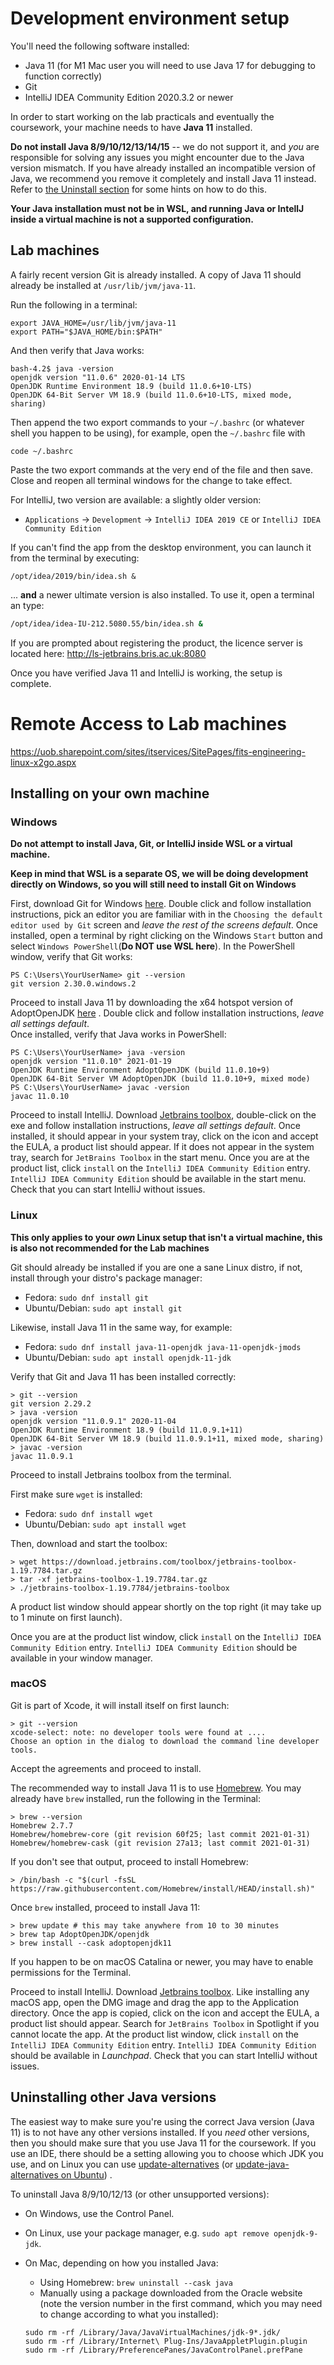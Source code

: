 # Development environment setup

You'll need the following software installed:

* Java 11 (for M1 Mac user you will need to use Java 17 for debugging to function correctly)
* Git
* IntelliJ IDEA Community Edition 2020.3.2 or newer

In order to start working on the lab practicals and eventually the coursework, your machine needs to
have **Java 11** installed.

**Do not install Java 8/9/10/12/13/14/15** -- we do not support it, and _you_ are responsible for solving
any issues you might encounter due to the Java version mismatch. If you have already installed an
incompatible version of Java, we recommend you remove it completely and install Java 11 instead.
Refer to [the Uninstall section](#uninstalling-other-java-versions) for some hints on how to do
this.

**Your Java installation must not be in WSL, and running Java or IntellJ inside a virtual machine is
not a supported configuration.**

## Lab machines 

A fairly recent version Git is already installed. A copy of Java 11 should already be installed
at `/usr/lib/jvm/java-11`.

Run the following in a terminal:

```shell
export JAVA_HOME=/usr/lib/jvm/java-11
export PATH="$JAVA_HOME/bin:$PATH"
```

And then verify that Java works:

```shell
bash-4.2$ java -version
openjdk version "11.0.6" 2020-01-14 LTS
OpenJDK Runtime Environment 18.9 (build 11.0.6+10-LTS)
OpenJDK 64-Bit Server VM 18.9 (build 11.0.6+10-LTS, mixed mode, sharing)
```

Then append the two export commands to your `~/.bashrc` (or whatever shell you happen to be using),
for example, open the `~/.bashrc` file with

    code ~/.bashrc

Paste the two export commands at the very end of the file and then save. Close and reopen all
terminal windows for the change to take effect.

For IntelliJ, two version are available: a slightly older version:

* `Applications` -> `Development` -> `IntelliJ IDEA 2019 CE`
  or `IntelliJ IDEA Community Edition`

If you can't find the app from the desktop environment, you can launch it from the terminal by
executing:

    /opt/idea/2019/bin/idea.sh &

... **and** a newer ultimate version is also installed. To use it, open a terminal an type:

```bash
/opt/idea/idea-IU-212.5080.55/bin/idea.sh &
```

If you are prompted about registering the product, the licence server is located here: http://ls-jetbrains.bris.ac.uk:8080

Once you have verified Java 11 and IntelliJ is working, the setup is complete.

# Remote Access to Lab machines

https://uob.sharepoint.com/sites/itservices/SitePages/fits-engineering-linux-x2go.aspx

## Installing on your own machine

### Windows

**Do not attempt to install Java, Git, or IntelliJ inside WSL or a virtual machine.**

**Keep in mind that WSL is a separate OS, we will be doing development directly on Windows, so you
will still need to install Git on Windows**

First, download Git for Windows [here](https://git-scm.com/download/win). Double click and follow
installation instructions, pick an editor you are familiar with in
the `Choosing the default editor used by Git` screen and *leave the rest of the screens default*.
Once installed, open a terminal by right clicking on the Windows `Start` button and
select `Windows PowerShell`(**Do NOT use WSL here**). In the PowerShell window, verify that Git
works:

```shell
PS C:\Users\YourUserName> git --version
git version 2.30.0.windows.2
```

Proceed to install Java 11 by downloading the x64 hotspot version of
AdoptOpenJDK [here](https://github.com/AdoptOpenJDK/openjdk11-binaries/releases/download/jdk-11.0.10%2B9/OpenJDK11U-jdk_x64_windows_hotspot_11.0.10_9.msi)
. Double click and follow installation instructions, *leave all settings default*.  
Once installed, verify that Java works in PowerShell:

```shell
PS C:\Users\YourUserName> java -version
openjdk version "11.0.10" 2021-01-19
OpenJDK Runtime Environment AdoptOpenJDK (build 11.0.10+9)
OpenJDK 64-Bit Server VM AdoptOpenJDK (build 11.0.10+9, mixed mode)
PS C:\Users\YourUserName> javac -version
javac 11.0.10
```

Proceed to install IntelliJ. Download [Jetbrains toolbox](https://www.jetbrains.com/toolbox-app/),
double-click on the exe and follow installation instructions, *leave all settings default*. Once
installed, it should appear in your system tray, click on the icon and accept the EULA, a product
list should appear. If it does not appear in the system tray, search for `JetBrains Toolbox` in the
start menu. Once you are at the product list, click `install` on
the  `IntelliJ IDEA Community Edition` entry.
`IntelliJ IDEA Community Edition` should be available in the start menu. Check that you can start
IntelliJ without issues.

### Linux

**This only applies to your *own* Linux setup that isn't a virtual machine, this is also not
recommended for the Lab machines**

Git should already be installed if you are one a sane Linux distro, if not, install through your distro's package manager:

* Fedora: `sudo dnf install git`
* Ubuntu/Debian: `sudo apt install git`

Likewise, install Java 11 in the same way, for example:

* Fedora: `sudo dnf install java-11-openjdk java-11-openjdk-jmods`
* Ubuntu/Debian: `sudo apt install openjdk-11-jdk`

Verify that Git and Java 11 has been installed correctly:

```shell
> git --version
git version 2.29.2
> java -version 
openjdk version "11.0.9.1" 2020-11-04
OpenJDK Runtime Environment 18.9 (build 11.0.9.1+11)
OpenJDK 64-Bit Server VM 18.9 (build 11.0.9.1+11, mixed mode, sharing)
> javac -version
javac 11.0.9.1
```

Proceed to install Jetbrains toolbox from the terminal.

First make sure `wget` is installed:
 * Fedora: `sudo dnf install wget`
 * Ubuntu/Debian: `sudo apt install wget`

Then, download and start the toolbox:
```shell
> wget https://download.jetbrains.com/toolbox/jetbrains-toolbox-1.19.7784.tar.gz
> tar -xf jetbrains-toolbox-1.19.7784.tar.gz
> ./jetbrains-toolbox-1.19.7784/jetbrains-toolbox
```




A product list window should appear shortly on the top right (it may take up to 1 minute on first
launch).

Once you are at the product list window, click `install` on the  `IntelliJ IDEA Community Edition`
entry.
`IntelliJ IDEA Community Edition` should be available in your window manager.

### macOS

Git is part of Xcode, it will install itself on first launch:

```shell
> git --version
xcode-select: note: no developer tools were found at ....
Choose an option in the dialog to download the command line developer tools.
```

Accept the agreements and proceed to install.

The recommended way to install Java 11 is to use [Homebrew](https://brew.sh/). You may already
have `brew` installed, run the following in the Terminal:

```shell
> brew --version
Homebrew 2.7.7
Homebrew/homebrew-core (git revision 60f25; last commit 2021-01-31)
Homebrew/homebrew-cask (git revision 27a13; last commit 2021-01-31)
```

If you don't see that output, proceed to install Homebrew:

```shell
> /bin/bash -c "$(curl -fsSL https://raw.githubusercontent.com/Homebrew/install/HEAD/install.sh)"
```

Once `brew` installed, proceed to install Java 11:

```shell
> brew update # this may take anywhere from 10 to 30 minutes
> brew tap AdoptOpenJDK/openjdk
> brew install --cask adoptopenjdk11
```

If you happen to be on macOS Catalina or newer, you may have to enable permissions for the Terminal.

Proceed to install IntelliJ. Download [Jetbrains toolbox](https://www.jetbrains.com/toolbox-app/).
Like installing any macOS app, open the DMG image and drag the app to the Application directory.
Once the app is copied, click on the icon and accept the EULA, a product list should appear. Search
for `JetBrains Toolbox` in Spotlight if you cannot locate the app. At the product list window,
click `install` on the  `IntelliJ IDEA Community Edition` entry.
`IntelliJ IDEA Community Edition` should be available in *Launchpad*. Check that you can start
IntelliJ without issues.

## Uninstalling other Java versions

The easiest way to make sure you're using the correct Java version (Java 11) is to not have any
other versions installed. If you _need_ other versions, then you should make sure that you use Java
11 for the coursework. If you use an IDE, there should be a setting allowing you to choose which JDK
you use, and on Linux you can use
[update-alternatives](https://linux.die.net/man/8/update-alternatives) (or
[update-java-alternatives on Ubuntu](https://askubuntu.com/questions/315646/update-java-alternatives-vs-update-alternatives-config-java))
.

To uninstall Java 8/9/10/12/13 (or other unsupported versions):

* On Windows, use the Control Panel.
* On Linux, use your package manager, e.g. `sudo apt remove openjdk-9-jdk`.
* On Mac, depending on how you installed Java:
    - Using Homebrew: `brew uninstall --cask java`
    - Manually using a package downloaded from the Oracle website (note the version number in the
      first command, which you may need to change according to what you installed):

  ```shell
  sudo rm -rf /Library/Java/JavaVirtualMachines/jdk-9*.jdk/
  sudo rm -rf /Library/Internet\ Plug-Ins/JavaAppletPlugin.plugin
  sudo rm -rf /Library/PreferencePanes/JavaControlPanel.prefPane
  ```

